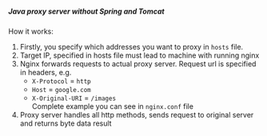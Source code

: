 ##### Java proxy server without Spring and Tomcat

How it works:

1. Firstly, you specify which addresses you want to proxy in `hosts` file. 
2. Target IP, specified in hosts file must lead to machine with running nginx
3. Nginx forwards requests to actual proxy server. Request url is specified in headers, e.g.
   - `X-Protocol` = `http`
   - `Host` = `google.com`
   - `X-Original-URI` = `/images`  
   Complete example you can see in `nginx.conf` file
4. Proxy server handles all http methods, sends request to original server and returns byte data result
